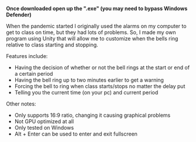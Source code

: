 **Once downloaded open up the ".exe" (you may need to bypass Windows Defender)**

When the pandemic started I originally used the alarms on my computer to get to class on time, but they had lots of problems.
So, I made my own program using Unity that will allow me to customize when the bells ring relative to class starting and stopping.

Features include:
  - Having the decision of whether or not the bell rings at the start or end of a certain period
  - Having the bell ring up to two minutes earlier to get a warning
  - Forcing the bell to ring when class starts/stops no matter the delay put
  - Telling you the current time (on your pc) and current period

Other notes:
  - Only supports 16:9 ratio, changing it causing graphical problems
  - Not GPU optimized at all
  - Only tested on Windows
  - Alt + Enter can be used to enter and exit fullscreen
